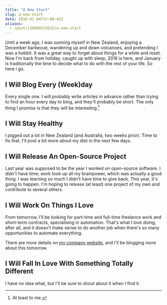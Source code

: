 ```yaml
---
title: "A New Start"
slug: a-new-start
date: 2016-01-04T15:00:42Z
aliases:
  - /post/136609215632/a-new-start
---
```


Until a week ago, I was sunning myself in New Zealand, enjoying a December barbecue, wandering up and down volcanoes, and pretending I was a hobbit. It was a great way to forget about things for a while and reset. Now I'm back from holiday, caught up with sleep, 2016 is here, and January is traditionally the time to decide what to do with the rest of your life. So here I go.

<!--more-->

## I Will Blog Every (Week)day
Every single one. I will probably write articles in advance rather than trying to find an hour every day to blog, and they'll probably be short. The only thing I promise is that they will be interesting.[^1]

[^1]: At least to me.

## I Will Stay Healthy
I pigged out a lot in New Zealand (and Australia, two weeks prior). Time to fix that. I'll post a bit more about my diet in the next few days.

## I Will Release An Open-Source Project
Last year was supposed to be the year I worked on open-source software. I didn't have time; work took up all my brainpower, which was actually a good thing. I was learning so much I didn't have time to give back. This year, it's going to happen. I'm hoping to release (at least) one project of my own and contribute to several others.

## I Will Work On Things I Love
From tomorrow, I'll be looking for part-time and full-time freelance work and short-term contracts, specialising in automation. That's what I love doing, after all, and it doesn't make sense to do another job when there's so many opportunities to automate everything.

There are more details on [my company website][Noodle Sandwich], and I'll be blogging more about this tomorrow.

[Noodle Sandwich]: http://noodlesandwich.com/

## I Will Fall In Love With Something Totally Different
I have no idea what, but I'll be sure to shout about it when I find it.
